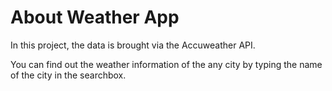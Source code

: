 # About Weather App

In this project, the data is brought via the Accuweather API.

You can find out the weather information of the any city by typing the name of the city in the searchbox.
